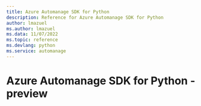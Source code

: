 ```yaml
---
title: Azure Automanage SDK for Python
description: Reference for Azure Automanage SDK for Python
author: lmazuel
ms.author: lmazuel
ms.data: 11/07/2022
ms.topic: reference
ms.devlang: python
ms.service: automanage
---
```

# Azure Automanage SDK for Python - preview


